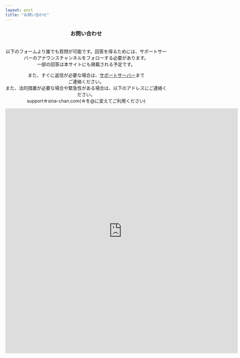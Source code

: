 ```yaml
---
layout: post
title: "お問い合わせ"
---
```

<center>
<h3 class="main-title">お問い合わせ</h3>
<br>
以下のフォームより誰でも質問が可能です。回答を得るためには、サポートサーバーのアナウンスチャンネルをフォローする必要があります。<br>
一部の回答は本サイトにも掲載される予定です。<br>

また、すぐに返信が必要な場合は、<a href="https://discord.gg/UVMnARV" class="a-orange">サポートサーバー</a>まで<br class="java">ご連絡ください。<br>また、法的措置が必要な場合や緊急性がある場合は、以下のアドレスにご連絡ください。<br>
support☆sina-chan.com(☆を@に変えてご利用ください)
<br>
<iframe src="https://docs.google.com/forms/d/e/1FAIpQLSd6tT9de0nYX-UzE0BddZv5OjOv7gVhzfOJ26m6cPZ1I__lLw/viewform?embedded=true" width="725" height="763" frameborder="0" marginheight="0" marginwidth="0">読み込んでいます…</iframe>
